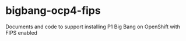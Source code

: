 # bigbang-ocp4-fips
Documents and code to support installing P1 Big Bang on OpenShift with FIPS enabled
